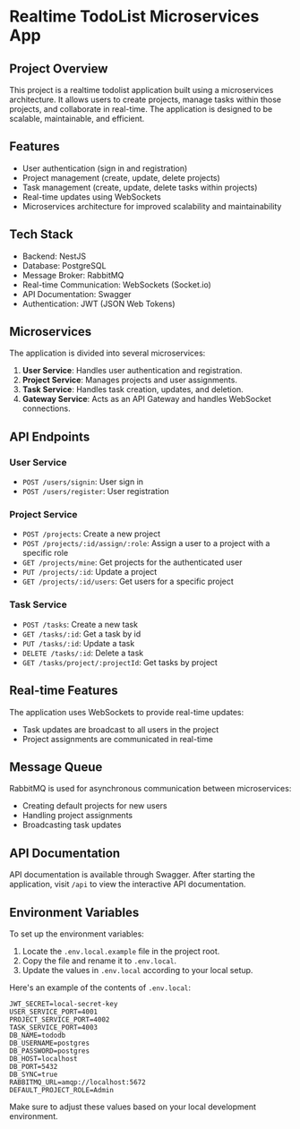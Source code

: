 # Realtime TodoList Microservices App

## Project Overview

This project is a realtime todolist application built using a microservices architecture. It allows users to create projects, manage tasks within those projects, and collaborate in real-time. The application is designed to be scalable, maintainable, and efficient.

## Features

- User authentication (sign in and registration)
- Project management (create, update, delete projects)
- Task management (create, update, delete tasks within projects)
- Real-time updates using WebSockets
- Microservices architecture for improved scalability and maintainability

## Tech Stack

- Backend: NestJS
- Database: PostgreSQL
- Message Broker: RabbitMQ
- Real-time Communication: WebSockets (Socket.io)
- API Documentation: Swagger
- Authentication: JWT (JSON Web Tokens)

## Microservices

The application is divided into several microservices:

1. **User Service**: Handles user authentication and registration.
2. **Project Service**: Manages projects and user assignments.
3. **Task Service**: Handles task creation, updates, and deletion.
4. **Gateway Service**: Acts as an API Gateway and handles WebSocket connections.

## API Endpoints

### User Service

- `POST /users/signin`: User sign in
- `POST /users/register`: User registration

### Project Service

- `POST /projects`: Create a new project
- `POST /projects/:id/assign/:role`: Assign a user to a project with a specific role
- `GET /projects/mine`: Get projects for the authenticated user
- `PUT /projects/:id`: Update a project
- `GET /projects/:id/users`: Get users for a specific project

### Task Service

- `POST /tasks`: Create a new task
- `GET /tasks/:id`: Get a task by id
- `PUT /tasks/:id`: Update a task
- `DELETE /tasks/:id`: Delete a task
- `GET /tasks/project/:projectId`: Get tasks by project

## Real-time Features

The application uses WebSockets to provide real-time updates:

- Task updates are broadcast to all users in the project
- Project assignments are communicated in real-time

## Message Queue

RabbitMQ is used for asynchronous communication between microservices:

- Creating default projects for new users
- Handling project assignments
- Broadcasting task updates

## API Documentation

API documentation is available through Swagger. After starting the application, visit `/api` to view the interactive API documentation.

## Environment Variables

To set up the environment variables:

1. Locate the `.env.local.example` file in the project root.
2. Copy the file and rename it to `.env.local`.
3. Update the values in `.env.local` according to your local setup.

Here's an example of the contents of `.env.local`:

```
JWT_SECRET=local-secret-key
USER_SERVICE_PORT=4001
PROJECT_SERVICE_PORT=4002
TASK_SERVICE_PORT=4003
DB_NAME=tododb
DB_USERNAME=postgres
DB_PASSWORD=postgres
DB_HOST=localhost
DB_PORT=5432
DB_SYNC=true
RABBITMQ_URL=amqp://localhost:5672
DEFAULT_PROJECT_ROLE=Admin
```

Make sure to adjust these values based on your local development environment.

